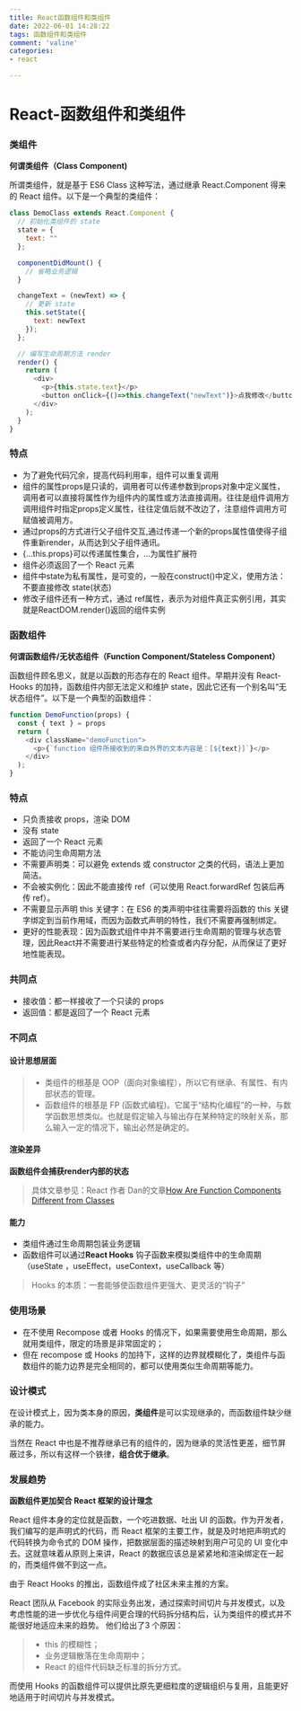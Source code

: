 ```yaml
---
title: React函数组件和类组件
date: 2022-06-01 14:28:22
tags: 函数组件和类组件
comment: 'valine'
categories: 
- react

---
```


# React-函数组件和类组件

### 类组件

**何谓类组件（Class Component)**

所谓类组件，就是基于 ES6 Class 这种写法，通过继承 React.Component 得来的 React 组件。以下是一个典型的类组件：

```js
class DemoClass extends React.Component {
  // 初始化类组件的 state
  state = {
    text: ""
  };

  componentDidMount() {
    // 省略业务逻辑
  }

  changeText = (newText) => {
    // 更新 state
    this.setState({
      text: newText
    });
  };

  // 编写生命周期方法 render
  render() {
    return (
      <div>
        <p>{this.state.text}</p>
        <button onClick={()=>this.changeText("newText")}>点我修改</button>
      </div>
    );
  }
}
```

### 特点

- 为了避免代码冗余，提高代码利用率，组件可以重复调用
- 组件的属性props是只读的，调用者可以传递参数到props对象中定义属性，调用者可以直接将属性作为组件内的属性或方法直接调用。往往是组件调用方调用组件时指定props定义属性，往往定值后就不改边了，注意组件调用方可赋值被调用方。
- 通过props的方式进行父子组件交互,通过传递一个新的props属性值使得子组件重新render，从而达到父子组件通讯。
- {...this.props}可以传递属性集合，...为属性扩展符
- 组件必须返回了一个 React 元素
- 组件中state为私有属性，是可变的，一般在construct()中定义，使用方法：不要直接修改 state(状态)
- 修改子组件还有一种方式，通过 ref属性，表示为对组件真正实例引用，其实就是ReactDOM.render()返回的组件实例

### 函数组件

**何谓函数组件/无状态组件（Function Component/Stateless Component）**

函数组件顾名思义，就是以函数的形态存在的 React 组件。早期并没有 React-Hooks 的加持，函数组件内部无法定义和维护 state，因此它还有一个别名叫“无状态组件”。以下是一个典型的函数组件：

```js
function DemoFunction(props) {
  const { text } = props
  return (
    <div className="demoFunction">
      <p>{`function 组件所接收到的来自外界的文本内容是：[${text}]`}</p>
    </div>
  );
}
```

### 特点

- 只负责接收 props，渲染 DOM
- 没有 state
- 返回了一个 React 元素
- 不能访问生命周期方法
- 不需要声明类：可以避免 extends 或 constructor 之类的代码，语法上更加简洁。
- 不会被实例化：因此不能直接传 ref（可以使用 React.forwardRef 包装后再传 ref）。
- 不需要显示声明 this 关键字：在 ES6 的类声明中往往需要将函数的 this 关键字绑定到当前作用域，而因为函数式声明的特性，我们不需要再强制绑定。
- 更好的性能表现：因为函数式组件中并不需要进行生命周期的管理与状态管理，因此React并不需要进行某些特定的检查或者内存分配，从而保证了更好地性能表现。

### 共同点

- 接收值：都一样接收了一个只读的 props
- 返回值：都是返回了一个 React 元素

### 不同点

#### 设计思想层面

> - 类组件的根基是 OOP（面向对象编程），所以它有继承、有属性、有内部状态的管理。
> - 函数组件的根基是 FP (函数式编程)。它属于“结构化编程”的一种，与数学函数思想类似。也就是假定输入与输出存在某种特定的映射关系，那么输入一定的情况下，输出必然是确定的。

#### 渲染差异

**函数组件会捕获render内部的状态**

> 具体文章参见：React 作者 Dan的文章[How Are Function Components Different from Classes](https://link.juejin.cn/?target=https%3A%2F%2Foverreacted.io%2Fhow-are-function-components-different-from-classes%2F)

#### 能力

- 类组件通过生命周期包装业务逻辑
- 函数组件可以通过**React Hooks** 钩子函数来模拟类组件中的生命周期（useState ，useEffect，useContext，useCallback 等）

> Hooks 的本质：一套能够使函数组件更强大、更灵活的“钩子”

### 使用场景

- 在不使用 Recompose 或者 Hooks 的情况下，如果需要使用生命周期，那么就用类组件，限定的场景是非常固定的；
- 但在 recompose 或 Hooks 的加持下，这样的边界就模糊化了，类组件与函数组件的能力边界是完全相同的，都可以使用类似生命周期等能力。

### 设计模式

在设计模式上，因为类本身的原因，**类组件**是可以实现继承的，而函数组件缺少继承的能力。

当然在 React 中也是不推荐继承已有的组件的，因为继承的灵活性更差，细节屏蔽过多，所以有这样一个铁律，**组合优于继承**。

### 发展趋势

**函数组件更加契合 React 框架的设计理念**

React 组件本身的定位就是函数，一个吃进数据、吐出 UI 的函数。作为开发者，我们编写的是声明式的代码，而 React 框架的主要工作，就是及时地把声明式的代码转换为命令式的 DOM 操作，把数据层面的描述映射到用户可见的 UI 变化中去。这就意味着从原则上来讲，React 的数据应该总是紧紧地和渲染绑定在一起的，而类组件做不到这一点。

由于 React Hooks 的推出，函数组件成了社区未来主推的方案。

React 团队从 Facebook 的实际业务出发，通过探索时间切片与并发模式，以及考虑性能的进一步优化与组件间更合理的代码拆分结构后，认为类组件的模式并不能很好地适应未来的趋势。 他们给出了3 个原因：

> - this 的模糊性；
> - 业务逻辑散落在生命周期中；
> - React 的组件代码缺乏标准的拆分方式。

而使用 Hooks 的函数组件可以提供比原先更细粒度的逻辑组织与复用，且能更好地适用于时间切片与并发模式。